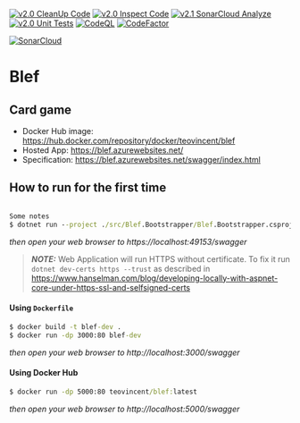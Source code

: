 [![v2.0 CleanUp Code](https://github.com/ArturWincenciak/Blef/actions/workflows/ci-cleanup-code.yml/badge.svg)](https://github.com/ArturWincenciak/Blef/actions/workflows/ci-cleanup-code.yml)
[![v2.0 Inspect Code](https://github.com/ArturWincenciak/Blef/actions/workflows/ci-inspect-code.yml/badge.svg)](https://github.com/ArturWincenciak/Blef/actions/workflows/ci-inspect-code.yml)
[![v2.1 SonarCloud Analyze](https://github.com/ArturWincenciak/Blef/actions/workflows/ci-sonar-cloud-analyzy.yml/badge.svg)](https://github.com/ArturWincenciak/Blef/actions/workflows/ci-sonar-cloud-analyzy.yml)
[![v2.0 Unit Tests](https://github.com/ArturWincenciak/Blef/actions/workflows/ci-unit-tests.yml/badge.svg)](https://github.com/ArturWincenciak/Blef/actions/workflows/ci-unit-tests.yml)
[![CodeQL](https://github.com/ArturWincenciak/Blef/actions/workflows/codeql-analysis.yml/badge.svg)](https://github.com/ArturWincenciak/Blef/actions/workflows/codeql-analysis.yml)
[![CodeFactor](https://www.codefactor.io/repository/github/arturwincenciak/blef/badge)](https://www.codefactor.io/repository/github/arturwincenciak/blef)

[![SonarCloud](https://sonarcloud.io/images/project_badges/sonarcloud-black.svg)](https://sonarcloud.io/summary/new_code?id=ArturWincenciak_Blef)

# Blef

## Card game

- Docker Hub image: https://hub.docker.com/repository/docker/teovincent/blef
- Hosted App: https://blef.azurewebsites.net/
- Specification: https://blef.azurewebsites.net/swagger/index.html

## How to run for the first time

```cmd

Some notes
$ dotnet run --project ./src/Blef.Bootstrapper/Blef.Bootstrapper.csproj
```
_then open your web browser to https://localhost:49153/swagger_

> **_NOTE:_** Web Application will run HTTPS without certificate. To fix it run `dotnet dev-certs https --trust` as described in https://www.hanselman.com/blog/developing-locally-with-aspnet-core-under-https-ssl-and-selfsigned-certs

#### Using `Dockerfile`
```cmd
$ docker build -t blef-dev .
$ docker run -dp 3000:80 blef-dev
```
_then open your web browser to http://localhost:3000/swagger_

#### Using Docker Hub
```cmd
$ docker run -dp 5000:80 teovincent/blef:latest
```
_then open your web browser to http://localhost:5000/swagger_
